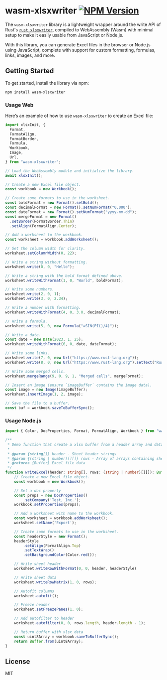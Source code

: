 # wasm-xlsxwriter [![NPM Version](https://img.shields.io/npm/v/wasm-xlsxwriter)](https://www.npmjs.com/package/wasm-xlsxwriter)

The `wasm-xlsxwriter` library is a lightweight wrapper around the write API of Rust's [`rust_xlsxwriter`](https://crates.io/crates/rust_xlsxwriter), compiled to WebAssembly (Wasm) with minimal setup to make it easily usable from JavaScript or Node.js.

With this library, you can generate Excel files in the browser or Node.js using JavaScript, complete with support for custom formatting, formulas, links, images, and more.

## Getting Started

To get started, install the library via npm:

```bash
npm install wasm-xlsxwriter
```

### Usage Web

Here’s an example of how to use `wasm-xlsxwriter` to create an Excel file:

```typescript
import xlsxInit, {
  Format,
  FormatAlign,
  FormatBorder,
  Formula,
  Workbook,
  Image,
  Url,
} from "wasm-xlsxwriter";

// Load the WebAssembly module and initialize the library.
await xlsxInit();

// Create a new Excel file object.
const workbook = new Workbook();

// Create some formats to use in the worksheet.
const boldFormat = new Format().setBold();
const decimalFormat = new Format().setNumFormat("0.000");
const dateFormat = new Format().setNumFormat("yyyy-mm-dd");
const mergeFormat = new Format()
  .setBorder(FormatBorder.Thin)
  .setAlign(FormatAlign.Center);

// Add a worksheet to the workbook.
const worksheet = workbook.addWorksheet();

// Set the column width for clarity.
worksheet.setColumnWidth(0, 22);

// Write a string without formatting.
worksheet.write(0, 0, "Hello");

// Write a string with the bold format defined above.
worksheet.writeWithFormat(1, 0, "World", boldFormat);

// Write some numbers.
worksheet.write(2, 0, 1);
worksheet.write(3, 0, 2.34);

// Write a number with formatting.
worksheet.writeWithFormat(4, 0, 3.0, decimalFormat);

// Write a formula.
worksheet.write(5, 0, new Formula("=SIN(PI()/4)"));

// Write a date.
const date = new Date(2023, 1, 25);
worksheet.writeWithFormat(6, 0, date, dateFormat);

// Write some links.
worksheet.write(7, 0, new Url("https://www.rust-lang.org"));
worksheet.write(8, 0, new Url("https://www.rust-lang.org").setText("Rust"));

// Write some merged cells.
worksheet.mergeRange(9, 0, 9, 1, "Merged cells", mergeFormat);

// Insert an image (ensure `imageBuffer` contains the image data).
const image = new Image(imageBuffer);
worksheet.insertImage(1, 2, image);

// Save the file to a buffer.
const buf = workbook.saveToBufferSync();
```

### Usage Node.js
```ts
import { Color, DocProperties, Format, FormatAlign, Workbook } from "wasm_xlsxwriter";

/**
 * Demo function that create a xlsx buffer from a header array and data rows 
 *
 * @param {string[]} header - Sheet header strings
 * @param {(string | number)[][]} rows - Array of arrays containing sheet rows
 * @returns {Buffer} Excel file data
 */
function writeExcel(header: string[], rows: (string | number)[][]): Buffer {
    // Create a new Excel file object.
    const workbook = new Workbook();

    // Set a doc property
    const props = new DocProperties()
        .setCompany('Test, Inc.');
    workbook.setProperties(props);

    // Add a worksheet with name to the workbook.
    const worksheet = workbook.addWorksheet();
    worksheet.setName('Export');

    // Create some formats to use in the worksheet.
    const headerStyle = new Format();
    headerStyle
        .setAlign(FormatAlign.Top)
        .setTextWrap()
        .setBackgroundColor(Color.red());

    // Write sheet header
    worksheet.writeRowWithFormat(0, 0, header, headerStyle)

    // Write sheet data
    worksheet.writeRowMatrix(1, 0, rows);

    // Autofit columns
    worksheet.autofit();

    // Freeze header
    worksheet.setFreezePanes(1, 0);

    // Add autofilter to header
    worksheet.autofilter(0, 0, rows.length, header.length - 1);

    // Return buffer with xlsx data
    const uint8Array = workbook.saveToBufferSync();
    return Buffer.from(uint8Array);
}
```

## License

MIT
